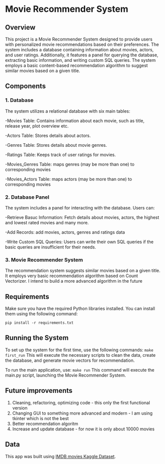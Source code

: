 # Movie Recommender System

## Overview
  This project is a Movie Recommender System designed to provide users with personalized movie recommendations based on their preferences. The system includes a database containing information about movies, actors, and user ratings.   Additionally, it features a panel for querying the database, extracting basic information, and writing custom SQL queries. The system employs a basic content-based recommendation algorithm to suggest similar movies based on a given title.

## Components
### 1. Database

  The system utilizes a relational database with six main tables:

  -Movies Table: Contains information about each movie, such as title, release year, plot overview etc.

  -Actors Table: Stores details about actors.

  -Genres Table: Stores details about movie genres.

  -Ratings Table: Keeps track of user ratings for movies.

  -Movies_Genres Table: maps genres (may be more than one) to corresponding movies

  -Movies_Actors Table: maps actors (may be more than one) to corresponding movies

### 2. Database Panel

  The system includes a panel for interacting with the database. Users can:

  -Retrieve Basuc Information: Fetch details about movies, actors, the highest and lowest rated movies and many more.

  -Add Records: add movies, actors, genres and ratings data

  -Write Custom SQL Queries: Users can write their own SQL queries if the basic queries are insufficient for their needs.

### 3. Movie Recommender System
  The recommendation system suggests similar movies based on a given title. It employs very basic recommendation algorithm based on Count Vectorizer. I intend to build a more advanced algorithm in the future

## Requirements
  Make sure you have the required Python libraries installed. You can install them using the following command:

`pip install -r requirements.txt`

## Running the System

  To set up the system for the first time, use the following commands:
  `make first_run`
  This will execute the necessary scripts to clean the data, create the database, and generate movie vectors for recommendation.

  To run the main application, use:
  `make run`
  This command will execute the main.py script, launching the Movie Recommender System.

## Future improvements
  1. Cleaning, refactoring, optimizing code - this only the first functional version
  2. Changing GUI to something more advanced and modern - I am using tkinter which is not the best
  3. Better recommendation algoritm
  4. Increase and update database - for now it is only about 10000 movies

## Data
This app was built using [IMDB movies Kaggle Dataset](https://www.kaggle.com/datasets/ashpalsingh1525/imdb-movies-dataset).
